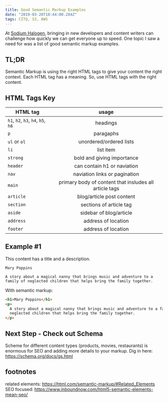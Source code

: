 ```yaml
---
title: Good Semantic Markup Examples
date: "2019-03-20T10:44:00.284Z"
tags: CITQ, S3, AWS
---
```


At [Sodium Halogen](https://sodiumhalogen.com?ref=chancesmithio-blog), bringing in new developers and content writers can challenge how quickly we can get everyone up to speed. One topic I saw a need for was a list of good semantic markup examples.

## TL;DR

Semantic Markup is using the right HTML tags to give your content the right context. Each HTML tag has a meaning. So, use HTML tags with the right content.

## HTML Tags Key

| HTML tag                           |                         usage                          |
| ---------------------------------- | :----------------------------------------------------: |
| `h1`, `h2`, `h3`, `h4`, `h5`, `h6` |                        headings                        |
| `p`                                |                       paragaphs                        |
| `ul` or `ol`                       |                unordered/ordered lists                 |
| `li`                               |                       list item                        |
| `strong`                           |               bold and giving importance               |
| `header`                           |              can contain h1 or naviation               |
| `nav`                              |             naviation links or pagination              |
| `main`                             | primary body of content that insludes all article tags |
| `article`                          |               blog/article post content                |
| `section`                          |                sections of article tag                 |
| `aside`                            |                sidebar of blog/article                 |
| `address`                          |                  address of location                   |
| `footer`                           |                  address of location                   |

## Example #1

This content has a title and a description.

```
Mary Poppins

A story about a magical nanny that brings music and adventure to a family of neglected children that helps bring the family together.
```

With semantic markup:

```html
<h1>Mary Poppins</h1>
<p>
  A story about a magical nanny that brings music and adventure to a family of
  neglected children that helps bring the family together.
</p>
```

## Next Step - Check out Schema

Scheme for different content types (products, movies, restaurants) is enormous for SEO and adding more details to your markup. Dig in here: https://schema.org/docs/gs.html

## footnotes

related elements: https://html.com/semantic-markup/#Related_Elements
SEO focused: https://www.inboundnow.com/html5-semantic-elements-mean-seo/
